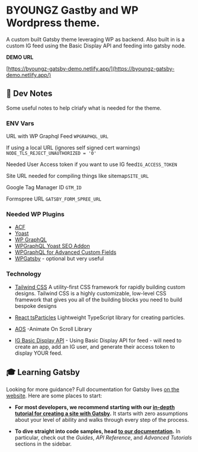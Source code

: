 # BYOUNGZ Gastby and WP Wordpress theme.

A custom built Gatsby theme leveraging WP as backend. Also built in is a custom IG feed using the Basic Display API and feeding into gatsby node. 

**DEMO URL**

[https://byoungz-gatsby-demo.netlify.app/](https://byoungz-gatsby-demo.netlify.app/)


## 🔨 Dev Notes

Some useful notes to help clriafy what is needed for the theme.

### ENV Vars

URL with WP Graphql Feed `WPGRAPHQL_URL`

If using a local URL (ignores self signed cert warnings) `NODE_TLS_REJECT_UNAUTHORIZED = '0'`

Needed User Access token if you want to use IG feed`IG_ACCESS_TOKEN`

Site URL needed for compiling things like sitemap`SITE_URL`

Google Tag Manager ID `GTM_ID`

Formspree URL `GATSBY_FORM_SPREE_URL`

### Needed WP Plugins

- [ACF](https://www.advancedcustomfields.com/)
- [Yoast](https://yoast.com/wordpress/plugins/seo/)
- [WP GraphQL](https://www.wpgraphql.com/)
- [WPGraphQL Yoast SEO Addon](https://wordpress.org/plugins/add-wpgraphql-seo/)
- [WPGraphQL for Advanced Custom Fields](https://www.wpgraphql.com/acf/)
- [WPGatsby](https://wordpress.org/plugins/wp-gatsby/) - optional but very useful


### Technology

- [Tailwind CSS](https://tailwindcss.com/) A utility-first CSS framework for rapidly building custom designs. Tailwind CSS is a highly customizable, low-level CSS framework that gives you all of the building blocks you need to build bespoke designs

- [React tsParticles](https://www.npmjs.com/package/react-tsparticles) Lightweight TypeScript library for creating particles. 

- [AOS](http://michalsnik.github.io/aos/) -Animate On Scroll Library

- [IG Basic Display API](https://developers.facebook.com/docs/instagram-basic-display-api/) - Using Basic Display API for feed - will need to create an app, add an IG user, and generate their access token to display YOUR feed.

## 🎓 Learning Gatsby

Looking for more guidance? Full documentation for Gatsby lives [on the website](https://www.gatsbyjs.com/). Here are some places to start:

- **For most developers, we recommend starting with our [in-depth tutorial for creating a site with Gatsby](https://www.gatsbyjs.com/tutorial/).** It starts with zero assumptions about your level of ability and walks through every step of the process.

- **To dive straight into code samples, head [to our documentation](https://www.gatsbyjs.com/docs/).** In particular, check out the _Guides_, _API Reference_, and _Advanced Tutorials_ sections in the sidebar.